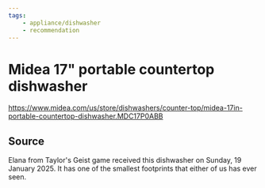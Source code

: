 ```yaml
---
tags:
    - appliance/dishwasher
    - recommendation
---
```


# Midea 17" portable countertop dishwasher

https://www.midea.com/us/store/dishwashers/counter-top/midea-17in-portable-countertop-dishwasher.MDC17P0ABB

## Source
Elana from Taylor's Geist game received this dishwasher on Sunday, 19 January 2025.  It has one of the smallest footprints that either of us has ever seen.